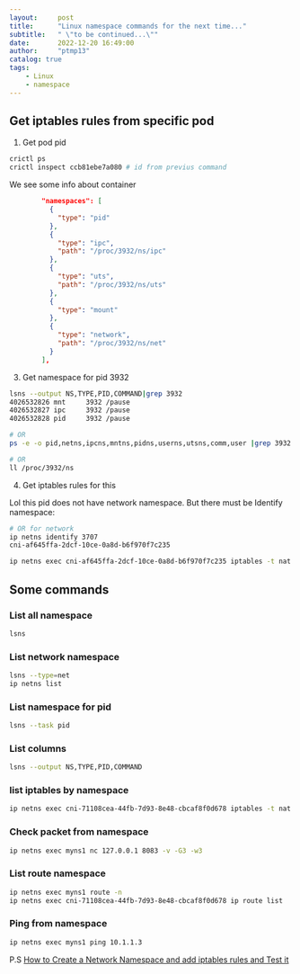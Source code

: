 ```yaml
---
layout:     post
title:      "Linux namespace commands for the next time..."
subtitle:   " \"to be continued...\""
date:       2022-12-20 16:49:00
author:     "ptmp13"
catalog: true
tags:
    - Linux
    - namespace
---
```

## Get iptables rules from specific pod

1. Get pod pid
```bash
crictl ps
crictl inspect ccb81ebe7a080 # id from previus command
```

We see some info about container 
```json
        "namespaces": [
          {
            "type": "pid"
          },
          {
            "type": "ipc",
            "path": "/proc/3932/ns/ipc"
          },
          {
            "type": "uts",
            "path": "/proc/3932/ns/uts"
          },
          {
            "type": "mount"
          },
          {
            "type": "network",
            "path": "/proc/3932/ns/net"
          }
        ],
```

3. Get namespace for pid 3932
```bash
lsns --output NS,TYPE,PID,COMMAND|grep 3932
4026532826 mnt     3932 /pause
4026532827 ipc     3932 /pause
4026532828 pid     3932 /pause

# OR
ps -e -o pid,netns,ipcns,mntns,pidns,userns,utsns,comm,user |grep 3932

# OR
ll /proc/3932/ns
```

4. Get iptables rules for this

Lol this pid does not have network namespace.
But there must be
Identify namespace:
```bash
# OR for network
ip netns identify 3707
cni-af645ffa-2dcf-10ce-0a8d-b6f970f7c235
```
```bash
ip netns exec cni-af645ffa-2dcf-10ce-0a8d-b6f970f7c235 iptables -t nat -n -L
```

## Some commands

### List all namespace
```bash
lsns
```

### List network namespace
```bash
lsns --type=net
ip netns list
```

### List namespace for pid
```bash
lsns --task pid
```

### List columns
```bash
lsns --output NS,TYPE,PID,COMMAND
```

### list iptables by namespace
```bash
ip netns exec cni-71108cea-44fb-7d93-8e48-cbcaf8f0d678 iptables -t nat -n -L
```
###

### Check packet from namespace
```bash
ip netns exec myns1 nc 127.0.0.1 8083 -v -G3 -w3
```

### List route namespace
```bash
ip netns exec myns1 route -n
ip netns exec cni-71108cea-44fb-7d93-8e48-cbcaf8f0d678 ip route list
```

### Ping from namespace
```bash
ip netns exec myns1 ping 10.1.1.3
```

P.S
[How to Create a Network Namespace and add iptables rules and Test it](https://fosshelp.blogspot.com/2014/07/create-network-namespace-iptables-rules.html)

